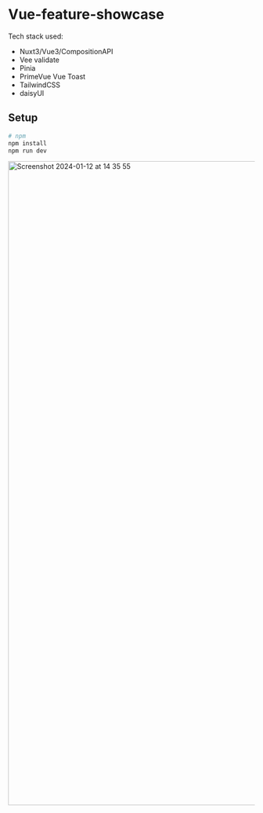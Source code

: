 # Vue-feature-showcase

Tech stack used: 
- Nuxt3/Vue3/CompositionAPI
- Vee validate
- Pinia
- PrimeVue Vue Toast
- TailwindCSS
- daisyUI

## Setup

```bash
# npm
npm install
npm run dev
```
<img width="1312" alt="Screenshot 2024-01-12 at 14 35 55" src="https://github.com/mahima98/Vue-feature-showcase/assets/45752743/f3bb13bc-c5ad-4761-b205-361598048a68">

